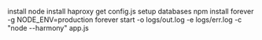 install node
install haproxy
get config.js
setup databases
npm install forever -g
NODE_ENV=production forever start -o logs/out.log -e logs/err.log -c "node --harmony" app.js


